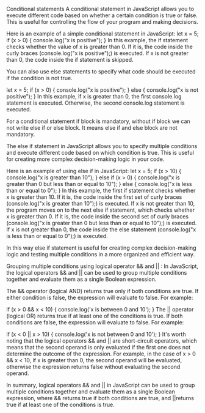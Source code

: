 Conditional statements
A conditional statement in JavaScript allows you to execute different code based on whether a certain condition is true or false. This is useful for controlling the flow of your program and making decisions.

Here is an example of a simple conditional statement in JavaScript:
let x = 5;
if (x > 0) {
  console.log("x is positive");
}
In this example, the if statement checks whether the value of x is greater than 0. If it is, the code inside the curly braces (console.log("x is positive");) is executed. If x is not greater than 0, the code inside the if statement is skipped.

You can also use else statements to specify what code should be executed if the condition is not true.

let x = 5;
if (x > 0) {
  console.log("x is positive");
} else {
  console.log("x is not positive");
}
In this example, if x is greater than 0, the first console.log statement is executed. Otherwise, the second console.log statement is executed.

For a conditional statement if block is mandatory, without if block we can not write else if or else block. It means else if and else block are not mandatory.

The else if statement in JavaScript allows you to specify multiple conditions and execute different code based on which condition is true. This is useful for creating more complex decision-making logic in your code.

Here is an example of using else if in JavaScript:
let x = 5;
if (x > 10) {
  console.log("x is greater than 10");
} else if (x > 0) {
  console.log("x is greater than 0 but less than or equal to 10");
} else {
  console.log("x is less than or equal to 0");
}
In this example, the first if statement checks whether x is greater than 10. If it is, the code inside the first set of curly braces (console.log("x is greater than 10");) is executed. If x is not greater than 10, the program moves on to the next else if statement, which checks whether x is greater than 0. If it is, the code inside the second set of curly braces (console.log("x is greater than 0 but less than or equal to 10");) is executed. If x is not greater than 0, the code inside the else statement (console.log("x is less than or equal to 0");) is executed.

In this way else if statement is useful for creating complex decision-making logic and testing multiple conditions in a more organized and efficient way.

Grouping multiple conditions using logical operator && and || :
In JavaScript, the logical operators && and || can be used to group multiple conditions together and evaluate them as a single Boolean expression.

The && operator (logical AND) returns true only if both conditions are true. If either condition is false, the expression will evaluate to false. For example:

if (x > 0 && x < 10) {
  console.log('x is between 0 and 10');
}
The || operator (logical OR) returns true if at least one of the conditions is true. If both conditions are false, the expression will evaluate to false. For example:

if (x < 0 || x > 10) {
  console.log('x is not between 0 and 10');
}
It's worth noting that the logical operators && and || are short-circuit operators, which means that the second operand is only evaluated if the first one does not determine the outcome of the expression. For example, in the case of x > 0 && x < 10, if x is greater than 0, the second operand will be evaluated, otherwise the expression returns false without evaluating the second operand.

In summary, logical operators && and || in JavaScript can be used to group multiple conditions together and evaluate them as a single Boolean expression, where && returns true if both conditions are true, and ||returns true if at least one of the conditions is true.